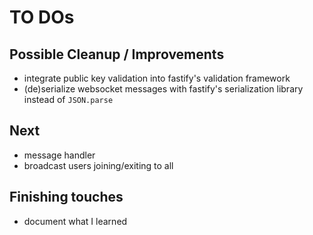 # TO DOs

## Possible Cleanup / Improvements

- integrate public key validation into fastify's validation framework
- (de)serialize websocket messages with fastify's serialization library instead of `JSON.parse`

## Next

- message handler
- broadcast users joining/exiting to all

## Finishing touches

- document what I learned
